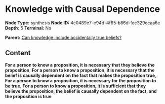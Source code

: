 # Knowledge with Causal Dependence

**Node Type:** synthesis
**Node ID:** 4c0489e7-e94d-4f65-b86d-fec329ecaa6e
**Depth:** 5
**Terminal:** No

**Parent:** [Can knowledge include accidentally true beliefs?](can-knowledge-include-accidentally-true-beliefs-antithesis-d0c392ed-7dff-4072-beec-7b05e5110671.md)

## Content

**For a person to know a proposition, it is necessary that they believe the proposition**, **For a person to know a proposition, it is necessary that the belief is causally dependent on the fact that makes the proposition true**, **For a person to know a proposition, it is necessary for the proposition to be true**, **For a person to know a proposition, it is sufficient that they believe the proposition, the belief is causally dependent on the fact, and the proposition is true**
